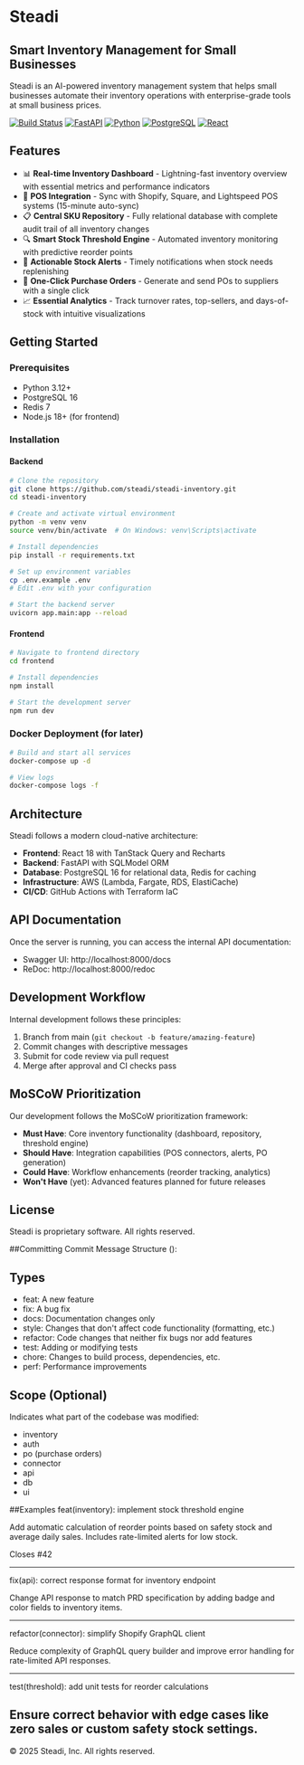 # Steadi

## Smart Inventory Management for Small Businesses

Steadi is an AI-powered inventory management system that helps small businesses automate their inventory operations with enterprise-grade tools at small business prices.

[![Build Status](https://github.com/steadi/steadi-inventory/workflows/CI/badge.svg)](https://github.com/steadi/steadi-inventory/actions)
[![FastAPI](https://img.shields.io/badge/FastAPI-0.110%2B-009688.svg)](https://fastapi.tiangolo.com/)
[![Python](https://img.shields.io/badge/Python-3.12-blue.svg)](https://www.python.org/)
[![PostgreSQL](https://img.shields.io/badge/PostgreSQL-16-336791.svg)](https://www.postgresql.org/)
[![React](https://img.shields.io/badge/React-18-61DAFB.svg)](https://reactjs.org/)

## Features

- 📊 **Real-time Inventory Dashboard** - Lightning-fast inventory overview with essential metrics and performance indicators
- 🔄 **POS Integration** - Sync with Shopify, Square, and Lightspeed POS systems (15-minute auto-sync)
- 📋 **Central SKU Repository** - Fully relational database with complete audit trail of all inventory changes
- 🔍 **Smart Stock Threshold Engine** - Automated inventory monitoring with predictive reorder points
- 🚨 **Actionable Stock Alerts** - Timely notifications when stock needs replenishing
- 📝 **One-Click Purchase Orders** - Generate and send POs to suppliers with a single click
- 📈 **Essential Analytics** - Track turnover rates, top-sellers, and days-of-stock with intuitive visualizations

## Getting Started

### Prerequisites

- Python 3.12+
- PostgreSQL 16
- Redis 7
- Node.js 18+ (for frontend)

### Installation

#### Backend

```bash
# Clone the repository
git clone https://github.com/steadi/steadi-inventory.git
cd steadi-inventory

# Create and activate virtual environment
python -m venv venv
source venv/bin/activate  # On Windows: venv\Scripts\activate

# Install dependencies
pip install -r requirements.txt

# Set up environment variables
cp .env.example .env
# Edit .env with your configuration

# Start the backend server
uvicorn app.main:app --reload
```

#### Frontend

```bash
# Navigate to frontend directory
cd frontend

# Install dependencies
npm install

# Start the development server
npm run dev
```

### Docker Deployment (for later)

```bash
# Build and start all services
docker-compose up -d

# View logs
docker-compose logs -f
```

## Architecture

Steadi follows a modern cloud-native architecture:

- **Frontend**: React 18 with TanStack Query and Recharts
- **Backend**: FastAPI with SQLModel ORM
- **Database**: PostgreSQL 16 for relational data, Redis for caching
- **Infrastructure**: AWS (Lambda, Fargate, RDS, ElastiCache)
- **CI/CD**: GitHub Actions with Terraform IaC

## API Documentation

Once the server is running, you can access the internal API documentation:

- Swagger UI: http://localhost:8000/docs
- ReDoc: http://localhost:8000/redoc

## Development Workflow

Internal development follows these principles:

1. Branch from main (`git checkout -b feature/amazing-feature`)
2. Commit changes with descriptive messages
3. Submit for code review via pull request
4. Merge after approval and CI checks pass

## MoSCoW Prioritization

Our development follows the MoSCoW prioritization framework:

- **Must Have**: Core inventory functionality (dashboard, repository, threshold engine)
- **Should Have**: Integration capabilities (POS connectors, alerts, PO generation)
- **Could Have**: Workflow enhancements (reorder tracking, analytics)
- **Won't Have** (yet): Advanced features planned for future releases

## License

Steadi is proprietary software. All rights reserved.

##Committing
Commit Message Structure
<type>(<scope>): <short summary>

<body>

<footer>

## Types
- feat: A new feature
- fix: A bug fix
- docs: Documentation changes only
- style: Changes that don't affect code functionality (formatting, etc.)
- refactor: Code changes that neither fix bugs nor add features
- test: Adding or modifying tests
- chore: Changes to build process, dependencies, etc.
- perf: Performance improvements

## Scope (Optional)
Indicates what part of the codebase was modified:
- inventory
- auth
- po (purchase orders)
- connector
- api
- db
- ui

##Examples
feat(inventory): implement stock threshold engine

Add automatic calculation of reorder points based on safety stock
and average daily sales. Includes rate-limited alerts for low stock.

Closes #42
________________________________________________________________________________________________
fix(api): correct response format for inventory endpoint

Change API response to match PRD specification by adding badge and
color fields to inventory items.
________________________________________________________________________________________________

refactor(connector): simplify Shopify GraphQL client

Reduce complexity of GraphQL query builder and improve error handling
for rate-limited API responses.
________________________________________________________________________________________________
test(threshold): add unit tests for reorder calculations

Ensure correct behavior with edge cases like zero sales or
custom safety stock settings.
---

© 2025 Steadi, Inc. All rights reserved.